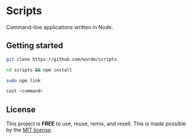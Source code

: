 # Scripts

Command-line applications written in Node.

## Getting started

```bash
git clone https://github.com/wurde/scripts

cd scripts && npm install

sudo npm link

cast <command>
```

## License

This project is __FREE__ to use, reuse, remix, and resell. This is
made possible by the [MIT license](/LICENSE).
